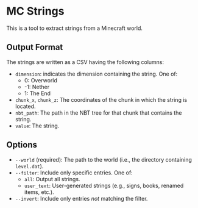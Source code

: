 MC Strings
==========

This is a tool to extract strings from a Minecraft world.

## Output Format

The strings are written as a CSV having the following columns:

  - `dimension`: indicates the dimension containing the string. One of:
    -  0: Overworld
    - -1: Nether
    -  1: The End
  - `chunk_x`, `chunk_z`: The coordinates of the chunk in which the string is
    located.
  - `nbt_path`: The path in the NBT tree for that chunk that contains the string.
  - `value`: The string.

## Options

  - `--world` (required): The path to the world (i.e., the directory containing
    `level.dat`).
  - `--filter`: Include only specific entries. One of:
    - `all`: Output all strings.
    - `user_text`: User-generated strings (e.g., signs, books, renamed items,
      etc.).
  - `--invert`: Include only entries *not* matching the filter.
